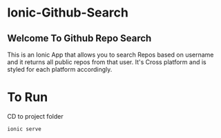 # Ionic-Github-Search

## Welcome To Github Repo Search
 
This is an Ionic App that allows you to search Repos based on username and it returns all public repos from that user. It's Cross platform and is styled for each platform accordingly.

# To Run

CD to project folder
 
```
ionic serve
```
